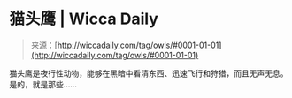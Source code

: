<!--yml

category: 未分类

date: 2024-06-12 18:24:34

-->

# 猫头鹰 | Wicca Daily

> 来源：[http://wiccadaily.com/tag/owls/#0001-01-01](http://wiccadaily.com/tag/owls/#0001-01-01)

猫头鹰是夜行性动物，能够在黑暗中看清东西、迅速飞行和狩猎，而且无声无息。是的，就是那些……
